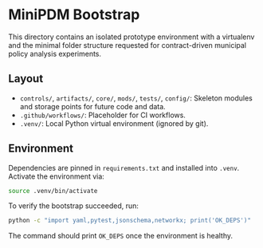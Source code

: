 # MiniPDM Bootstrap

This directory contains an isolated prototype environment with a virtualenv and the minimal folder structure requested for contract-driven municipal policy analysis experiments.

## Layout
- `controls/`, `artifacts/`, `core/`, `mods/`, `tests/`, `config/`: Skeleton modules and storage points for future code and data.
- `.github/workflows/`: Placeholder for CI workflows.
- `.venv/`: Local Python virtual environment (ignored by git).

## Environment
Dependencies are pinned in `requirements.txt` and installed into `.venv`. Activate the environment via:

```bash
source .venv/bin/activate
```

To verify the bootstrap succeeded, run:

```bash
python -c "import yaml,pytest,jsonschema,networkx; print('OK_DEPS')"
```

The command should print `OK_DEPS` once the environment is healthy.
